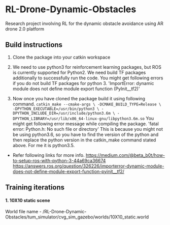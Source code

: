 # RL-Drone-Dynamic-Obstacles
Research project involving RL for the dynamic obstacle avoidance using AR drone 2.0 platform 

## Build instructions 

1. Clone the package into your catkin workspace
2. We need to use python3 for reinforcement learning packages, but ROS is currently supported for Python2. We need build TF packages additionally to successfully run the code. You might get following errors if you do not build TF packages for python 3.
'ImportError: dynamic module does not define module export function (PyInit__tf2)'

3. Now once you have cloned the package build it using following command.
`catkin_make --cmake-args \
            -DCMAKE_BUILD_TYPE=Release \
            -DPYTHON_EXECUTABLE=/usr/bin/python3 \
            -DPYTHON_INCLUDE_DIR=/usr/include/python3.6m \
            -DPYTHON_LIBRARY=/usr/lib/x86_64-linux-gnu/libpython3.6m.so`
You might get following error message while compiling the package.
'fatal error: Python.h: No such file or directory'
This is because you might not be using python3.6, so you have to find the version of the python and then replace the python version in the catkin_make command stated above. For me it is python3.5. 
* Refer following links for more info.
 https://medium.com/@beta_b0t/how-to-setup-ros-with-python-3-44a69ca36674
 https://answers.ros.org/question/326226/importerror-dynamic-module-does-not-define-module-export-function-pyinit__tf2/


## Training iterations
#### 1. 10X10 static scene
World file name - /RL-Drone-Dynamic-Obstacles/tum_simulator/cvg_sim_gazebo/worlds/10X10_static.world




